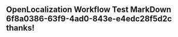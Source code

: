 <properties
ms.topic="hero-topic"
ms.test1="hero-topic"
ms.test2="test"/>

## OpenLocalization Workflow Test MarkDown 6f8a0386-63f9-4ad0-843e-e4edc28f5d2c thanks!
